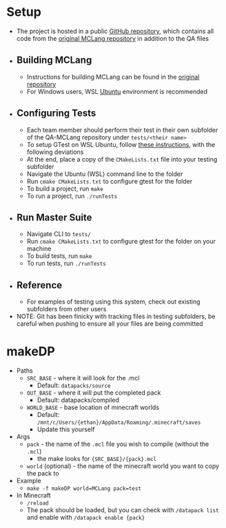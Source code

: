 # Setup
 - The project is hosted in a public [GitHub repository](https://github.com/Falconhurst42/QA-MClang), which contains all code from the [original MCLang repository](https://github.com/PurpleStripedUnicorn/MCLang) in addition to the QA files
 - ## Building MCLang
   - Instructions for building MCLang can be found in the [original repository](https://github.com/PurpleStripedUnicorn/MCLang#readme)
   - For Windows users, WSL [Ubuntu](https://ubuntu.com/wsl) environment is recommended
 - ## Configuring Tests
   - Each team member should perform their test in their own subfolder of the QA-MCLang repository under `tests/<their name>`
   - To setup GTest on WSL Ubuntu, follow [these instructions](https://www.eriksmistad.no/getting-started-with-google-test-on-ubuntu/), with the following deviations
   - At the end, place a copy of the `CMakeLists.txt` file into your testing subfolder
   - Navigate the Ubuntu (WSL) command line to the folder
   - Run `cmake CMakeLists.txt` to configure gtest for the folder
   - To build a project, run `make`
   - To run a project, run `./runTests`
 - ## Run Master Suite
   - Navigate CLI to `tests/`
   - Run `cmake CMakeLists.txt` to configure gtest for the folder on your machine
   - To build tests, run `make`
   - To run tests, run `./runTests`
 - ## Reference
   - For examples of testing using this system, check out existing subfolders from other users
 - NOTE: Git has been finicky with tracking files in testing subfolders, be careful when pushing to ensure all your files are being committed

# makeDP
 - Paths
   - `SRC_BASE` - where it will look for the .mcl
     - Default: `datapacks/source`
   - `OUT_BASE` - where it will put the completed pack
     - Default: datapacks/compiled
   - `WORLD_BASE` - base location of minecraft worlds
     - Default: `/mnt/c/Users/{ethan}/AppData/Roaming/.minecraft/saves`
     - Update this yourself
 - Args
   - `pack` - the name of the `.mcl` file you wish to compile (without the `.mcl`)
     - the make looks for `{SRC_BASE}/{pack}.mcl`
   - `world` (optional) - the name of the minecraft world you want to copy the pack to
 - Example
   - `make -f makeDP world=MCLang pack=test`
 - In Minecraft
   - `/reload`
   - The pack should be loaded, but you can check with `/datapack list` and enable with `/datapack enable {pack}`